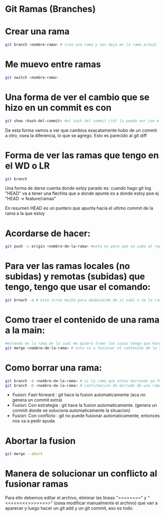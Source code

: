 # Git Ramas (Branches)

# Crear una rama

```sh
git branch <nombre-rama> # crea una rama y nos deja en la rama actual
```

# Me muevo entre ramas

```sh
git switch <nombre-rama>
```

# Una forma de ver el cambio que se hizo en un commit es con

```sh
git show <hash-del-commit> #el hash del commit (id) lo puedo ver con el git log
```

De esta forma vamos a ver que cambios exacatamente hubo de un commit a otro, osea la diferencia, lo que se agrego. Esto es parecido al git diff

# Forma de ver las ramas que tengo en el WD o LR

```sh
git branch
```

Una forma de darse cuenta donde estoy parado es: cuando hago git log "HEAD" va a tener una flechita que a donde apunte es a donde estoy poe ej "HEAD -> feature/ramas"

En resumen HEAD es un puntero que apunta hacia el ultimo commit de la rama a la que estoy

# Acordarse de hacer:

```sh
git push -u origin <nombre-de-la-rama> #esto es para que se suba al repo remoto la rama, si yo no hago esto la rama nunca va a aparecer en el remoto
```

# Para ver las ramas locales (no subidas) y remotas (subidas) que tengo, tengo que usar el comando:

```sh
git brnach -a # esto sirve mucho para abobinarme de si subi o no la rama
```

# Como traer el contenido de una rama a la main:

```sh
#estando en la rama en la cual me quiero traer las cosas tengo que hacer el comando:
git merge <nombre-de-la-rama> # esto va a fusionar el contenido de la rama main con el de la rama que que quremos que se fucione
```

# Como borrar una rama:

```sh
git branch -d <nombre-de-la-rama> # si la rama que estou borrando ya fue fusionada me va a borrar la rama
git branch -D <nombre-de-la-rama> # confirmacion de borrado de una rama que todavia no ha sido fucionada en el repositorio
```

* Fusion: Fast-forward : git hace la fusion automaticamente (aca no genera un commit extra)
* Fusion: Con estrategia : git hace la fusion automaticamente. (genera un commit donde se soluciona automaticamente la situacion)
* Fusion: Con conflicto : git no puede fusionar automaticamente, entonces nos va a pedir ayuda

# Abortar la fusion

```sh
git merge --abort
```
# Manera de solucionar un conflicto al fusionar ramas

Para ello debemos editar el archivo, eliminar las lineas "========" y "<<<<<<<<>>>>>>>>" (osea modificar manualmente el archivo) que van a aparecer y luego hacer un git add y un git commit, eso es todo.